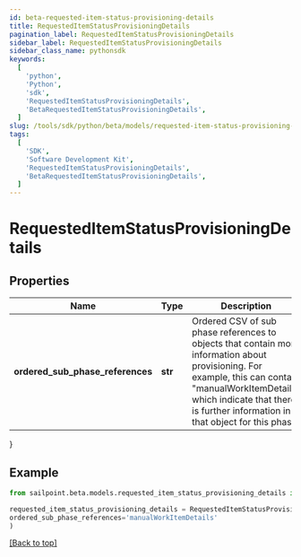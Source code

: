 ```yaml
---
id: beta-requested-item-status-provisioning-details
title: RequestedItemStatusProvisioningDetails
pagination_label: RequestedItemStatusProvisioningDetails
sidebar_label: RequestedItemStatusProvisioningDetails
sidebar_class_name: pythonsdk
keywords:
  [
    'python',
    'Python',
    'sdk',
    'RequestedItemStatusProvisioningDetails',
    'BetaRequestedItemStatusProvisioningDetails',
  ]
slug: /tools/sdk/python/beta/models/requested-item-status-provisioning-details
tags:
  [
    'SDK',
    'Software Development Kit',
    'RequestedItemStatusProvisioningDetails',
    'BetaRequestedItemStatusProvisioningDetails',
  ]
---
```


# RequestedItemStatusProvisioningDetails

## Properties

| Name | Type | Description | Notes |
| --- | --- | --- | --- |
| **ordered_sub_phase_references** | **str** | Ordered CSV of sub phase references to objects that contain more information about provisioning. For example, this can contain \"manualWorkItemDetails\" which indicate that there is further information in that object for this phase. | [optional] |

}

## Example

```python
from sailpoint.beta.models.requested_item_status_provisioning_details import RequestedItemStatusProvisioningDetails

requested_item_status_provisioning_details = RequestedItemStatusProvisioningDetails(
ordered_sub_phase_references='manualWorkItemDetails'
)

```

[[Back to top]](#)
